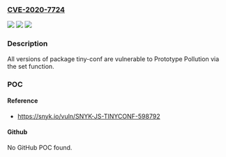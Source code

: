 ### [CVE-2020-7724](https://cve.mitre.org/cgi-bin/cvename.cgi?name=CVE-2020-7724)
![](https://img.shields.io/static/v1?label=Product&message=tiny-conf&color=blue)
![](https://img.shields.io/static/v1?label=Version&message=%3E%3D%200%20&color=brighgreen)
![](https://img.shields.io/static/v1?label=Vulnerability&message=Prototype%20Pollution&color=brighgreen)

### Description

All versions of package tiny-conf are vulnerable to Prototype Pollution via the set function.

### POC

#### Reference
- https://snyk.io/vuln/SNYK-JS-TINYCONF-598792

#### Github
No GitHub POC found.

